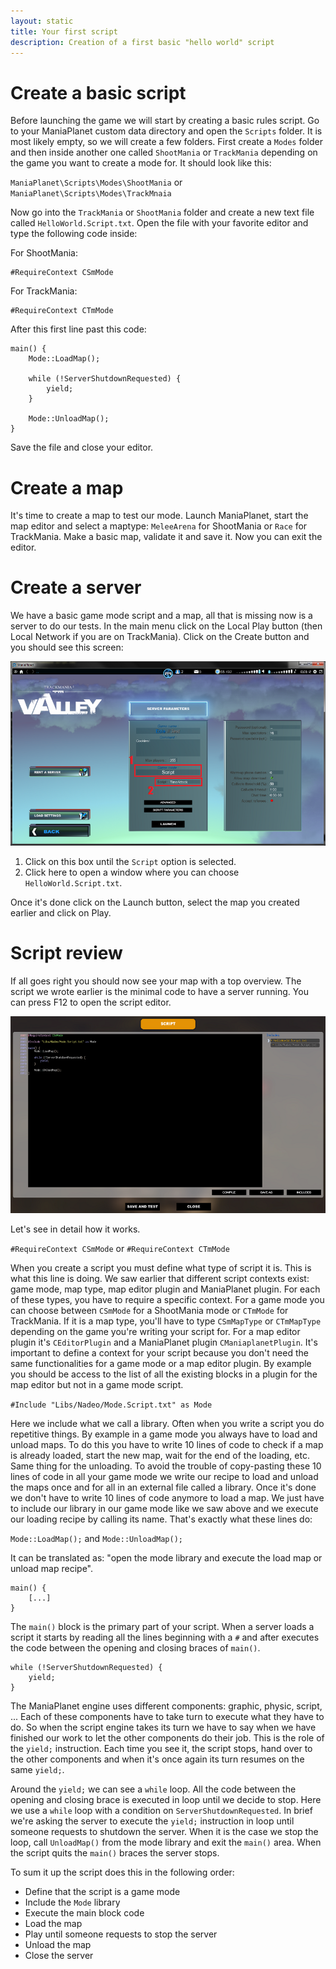 ```yaml
---
layout: static
title: Your first script
description: Creation of a first basic "hello world" script
---
```


# <a id="create-a-basic-script"></a>Create a basic script

Before launching the game we will start by creating a basic rules script. Go to your ManiaPlanet custom data directory and open the `Scripts` folder. It is most likely empty, so we will create a few folders. First create a `Modes` folder and then inside another one called `ShootMania` or `TrackMania` depending on the game you want to create a mode for. It should look like this:

`ManiaPlanet\Scripts\Modes\ShootMania` or `ManiaPlanet\Scripts\Modes\TrackMnaia`

Now go into the `TrackMania` or `ShootMania` folder and create a new text file called `HelloWorld.Script.txt`. Open the file with your favorite editor and type the following code inside:

For ShootMania:

    #RequireContext CSmMode

For TrackMania:

    #RequireContext CTmMode

After this first line past this code:

    main() {
        Mode::LoadMap();

        while (!ServerShutdownRequested) {
            yield;
        }

        Mode::UnloadMap();
    }

Save the file and close your editor.


# <a id="create-a-map"></a>Create a map

It's time to create a map to test our mode. Launch ManiaPlanet, start the map editor and select a maptype: `MeleeArena` for ShootMania or `Race` for TrackMania. Make a basic map, validate it and save it. Now you can exit the editor.


# <a id="create-a-server"></a>Create a server

We have a basic game mode script and a map, all that is missing now is a server to do our tests. In the main menu click on the Local Play button (then Local Network if you are on TrackMania). Click on the Create button and you should see this screen:

![Server creation screen](./img/create-server.png)

1. Click on this box until the `Script` option is selected.
2. Click here to open a window where you can choose `HelloWorld.Script.txt`.

Once it's done click on the Launch button, select the map you created earlier and click on Play.


# <a id="script-review"></a>Script review

If all goes right you should now see your map with a top overview. The script we wrote earlier is the minimal code to have a server running. You can press F12 to open the script editor.

![Hello world script](./img/hello-world-script.png)

Let's see in detail how it works.

`#RequireContext CSmMode` or `#RequireContext CTmMode`

When you create a script you must define what type of script it is. This is what this line is doing. We saw earlier that different script contexts exist: game mode, map type, map editor plugin and ManiaPlanet plugin. For each of these types, you have to require a specific context.
For a game mode you can choose between `CSmMode` for a ShootMania mode or `CTmMode` for TrackMania. If it is a map type, you'll have to type `CSmMapType` or `CTmMapType` depending on the game you're writing your script for. For a map editor plugin it's `CEditorPlugin` and a ManiaPlanet plugin `CManiaplanetPlugin`.
It's important to define a context for your script because you don't need the same functionalities for a game mode or a map editor plugin. By example you should be access to the list of all the existing blocks in a plugin for the map editor but not in a game mode script.

`#Include "Libs/Nadeo/Mode.Script.txt" as Mode`

Here we include what we call a library. Often when you write a script you do repetitive things. By example in a game mode you always have to load and unload maps. To do this you have to write 10 lines of code to check if a map is already loaded, start the new map, wait for the end of the loading, etc. Same thing for the unloading. To avoid the trouble of copy-pasting these 10 lines of code in all your game mode we write our recipe to load and unload the maps once and for all in an external file called a library.
Once it's done we don't have to write 10 lines of code anymore to load a map. We just have to include our library in our game mode like we saw above and we execute our loading recipe by calling its name. That's exactly what these lines do:

`Mode::LoadMap();` and `Mode::UnloadMap();`

It can be translated as: "open the mode library and execute the load map or unload map recipe".

    main() {
        [...]
    }

The `main()` block is the primary part of your script. When a server loads a script it starts by reading all the lines beginning with a `#` and after executes the code between the opening and closing braces of `main()`.

    while (!ServerShutdownRequested) {
        yield;
    }

The ManiaPlanet engine uses different components: graphic, physic, script, ... Each of these components have to take turn to execute what they have to do. So when the script engine takes its turn we have to say when we have finished our work to let the other components do their job. This is the role of the `yield;` instruction. Each time you see it, the script stops, hand over to the other components and when it's once again its turn resumes on the same `yield;`.

Around the `yield;` we can see a `while` loop. All the code between the opening and closing brace is executed in loop until we decide to stop. Here we use a `while` loop with a condition on `ServerShutdownRequested`. In brief we're asking the server to execute the `yield;` instruction in loop until someone requests to shutdown the server. When it is the case we stop the loop, call `UnloadMap()` from the mode library and exit the `main()` area. When the script quits the `main()` braces the server stops.

To sum it up the script does this in the following order:

- Define that the script is a game mode
- Include the `Mode` library
- Execute the main block code
- Load the map
- Play until someone requests to stop the server
- Unload the map
- Close the server
